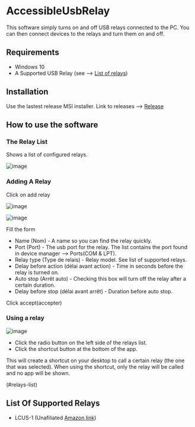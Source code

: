 # AccessibleUsbRelay

This software simply turns on and off USB relays connected to the PC. You can then connect devices to the relays and turn them on and off.

## Requirements 
* Windows 10
* A Supported USB Relay (see --> [List of relays](#relays-list))

## Installation 
Use the lastest release MSI installer. Link to releases --> [Release](https://github.com/ArmlessMatt/AccessibleUsbRelay/releases)

## How to use the software
### The Relay List
Shows a list of configured relays.

![image](https://user-images.githubusercontent.com/8997198/133917159-a513a7a6-5891-45a1-be7e-92d02e2cdefd.png)

### Adding A Relay
Click on add relay

![image](https://user-images.githubusercontent.com/8997198/133917212-654dce00-8143-4754-8d2c-bf08d46a24d1.png)

![image](https://user-images.githubusercontent.com/8997198/133917381-35384509-69b0-4ef8-87e9-50231217ae07.png)

Fill the form 
* Name (Nom) - A name so you can find the relay quickly.
* Port (Port) - The usb port for the relay. The list contains the port found in device manager --> Ports(COM & LPT).
* Relay type (Type de relais) - Relay model. See list of supported relays.
* Delay before action (délai avant action) - Time in seconds before the relay is turned on.
* Auto stop (Arrêt auto) - Checking this box will turn off the relay after a certain duration.
* Delay before stop (délai avant arrêt) - Duration before auto stop. 

Click accept(accepter)

### Using a relay

![image](https://user-images.githubusercontent.com/8997198/133917410-33d48f33-51fa-4a95-b8f4-6f433dd9f112.png)

* Click the radio button on the left side of the relays list.
* Click the shortcut button at the bottom of the app.

This will create a shortcut on your desktop to call a certain relay (the one that was selected). When using the shortcut, only the relay will be called and no app will be shown.

(#relays-list)
## List Of Supported Relays
* LCUS-1 (Unafiliated [Amazon link](https://www.amazon.ca/Intelligent-Control-Overcurrent-Protection-Freewheel/dp/B07RX7DKHW/ref=sr_1_5?dchild=1&keywords=usb+relay&qid=1632026160&sr=8-5))
